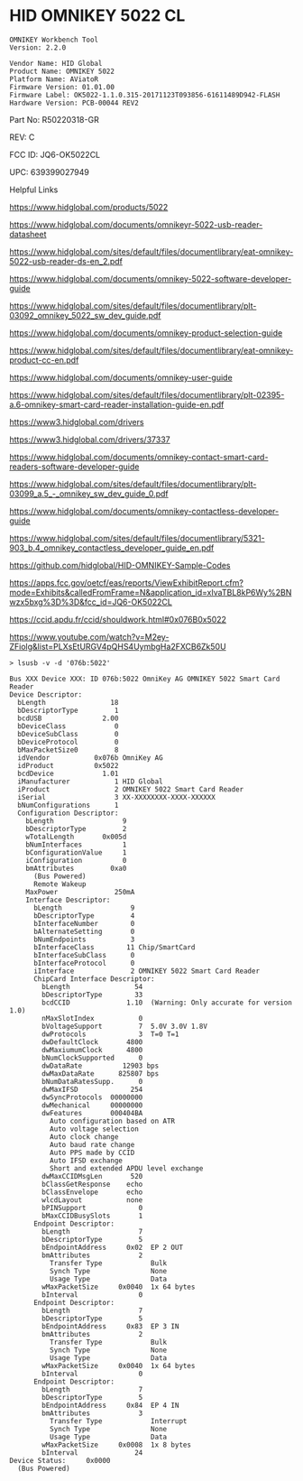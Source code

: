 # HID OMNIKEY 5022 CL

```
OMNIKEY Workbench Tool
Version: 2.2.0

Vendor Name: HID Global
Product Name: OMNIKEY 5022
Platform Name: AViatoR
Firmware Version: 01.01.00
Firmware Label: OK5022-1.1.0.315-20171123T093856-61611489D942-FLASH
Hardware Version: PCB-00044 REV2
```

Part No: R50220318-GR

REV: C

FCC ID: JQ6-OK5022CL

UPC: 639399027949

Helpful Links

https://www.hidglobal.com/products/5022

https://www.hidglobal.com/documents/omnikeyr-5022-usb-reader-datasheet

https://www.hidglobal.com/sites/default/files/documentlibrary/eat-omnikey-5022-usb-reader-ds-en_2.pdf

https://www.hidglobal.com/documents/omnikey-5022-software-developer-guide

https://www.hidglobal.com/sites/default/files/documentlibrary/plt-03092_omnikey_5022_sw_dev_guide.pdf

https://www.hidglobal.com/documents/omnikey-product-selection-guide

https://www.hidglobal.com/sites/default/files/documentlibrary/eat-omnikey-product-cc-en.pdf

https://www.hidglobal.com/documents/omnikey-user-guide

https://www.hidglobal.com/sites/default/files/documentlibrary/plt-02395-a.6-omnikey-smart-card-reader-installation-guide-en.pdf

https://www3.hidglobal.com/drivers

https://www3.hidglobal.com/drivers/37337

https://www.hidglobal.com/documents/omnikey-contact-smart-card-readers-software-developer-guide

https://www.hidglobal.com/sites/default/files/documentlibrary/plt-03099_a.5_-_omnikey_sw_dev_guide_0.pdf

https://www.hidglobal.com/documents/omnikey-contactless-developer-guide

https://www.hidglobal.com/sites/default/files/documentlibrary/5321-903_b.4_omnikey_contactless_developer_guide_en.pdf

https://github.com/hidglobal/HID-OMNIKEY-Sample-Codes

https://apps.fcc.gov/oetcf/eas/reports/ViewExhibitReport.cfm?mode=Exhibits&calledFromFrame=N&application_id=xIvaTBL8kP6Wy%2BNwzx5bxg%3D%3D&fcc_id=JQ6-OK5022CL

https://ccid.apdu.fr/ccid/shouldwork.html#0x076B0x5022

https://www.youtube.com/watch?v=M2ey-ZFiolg&list=PLXsEtURGV4pQHS4UymbgHa2FXCB6Zk50U

```
> lsusb -v -d '076b:5022'

Bus XXX Device XXX: ID 076b:5022 OmniKey AG OMNIKEY 5022 Smart Card Reader
Device Descriptor:
  bLength                18
  bDescriptorType         1
  bcdUSB               2.00
  bDeviceClass            0 
  bDeviceSubClass         0 
  bDeviceProtocol         0 
  bMaxPacketSize0         8
  idVendor           0x076b OmniKey AG
  idProduct          0x5022 
  bcdDevice            1.01
  iManufacturer           1 HID Global
  iProduct                2 OMNIKEY 5022 Smart Card Reader
  iSerial                 3 XX-XXXXXXXX-XXXX-XXXXXX
  bNumConfigurations      1
  Configuration Descriptor:
    bLength                 9
    bDescriptorType         2
    wTotalLength       0x005d
    bNumInterfaces          1
    bConfigurationValue     1
    iConfiguration          0 
    bmAttributes         0xa0
      (Bus Powered)
      Remote Wakeup
    MaxPower              250mA
    Interface Descriptor:
      bLength                 9
      bDescriptorType         4
      bInterfaceNumber        0
      bAlternateSetting       0
      bNumEndpoints           3
      bInterfaceClass        11 Chip/SmartCard
      bInterfaceSubClass      0 
      bInterfaceProtocol      0 
      iInterface              2 OMNIKEY 5022 Smart Card Reader
      ChipCard Interface Descriptor:
        bLength                54
        bDescriptorType        33
        bcdCCID              1.10  (Warning: Only accurate for version 1.0)
        nMaxSlotIndex           0
        bVoltageSupport         7  5.0V 3.0V 1.8V 
        dwProtocols             3  T=0 T=1
        dwDefaultClock       4800
        dwMaxiumumClock      4800
        bNumClockSupported      0
        dwDataRate          12903 bps
        dwMaxDataRate      825807 bps
        bNumDataRatesSupp.      0
        dwMaxIFSD             254
        dwSyncProtocols  00000000 
        dwMechanical     00000000 
        dwFeatures       000404BA
          Auto configuration based on ATR
          Auto voltage selection
          Auto clock change
          Auto baud rate change
          Auto PPS made by CCID
          Auto IFSD exchange
          Short and extended APDU level exchange
        dwMaxCCIDMsgLen       520
        bClassGetResponse    echo
        bClassEnvelope       echo
        wlcdLayout           none
        bPINSupport             0 
        bMaxCCIDBusySlots       1
      Endpoint Descriptor:
        bLength                 7
        bDescriptorType         5
        bEndpointAddress     0x02  EP 2 OUT
        bmAttributes            2
          Transfer Type            Bulk
          Synch Type               None
          Usage Type               Data
        wMaxPacketSize     0x0040  1x 64 bytes
        bInterval               0
      Endpoint Descriptor:
        bLength                 7
        bDescriptorType         5
        bEndpointAddress     0x83  EP 3 IN
        bmAttributes            2
          Transfer Type            Bulk
          Synch Type               None
          Usage Type               Data
        wMaxPacketSize     0x0040  1x 64 bytes
        bInterval               0
      Endpoint Descriptor:
        bLength                 7
        bDescriptorType         5
        bEndpointAddress     0x84  EP 4 IN
        bmAttributes            3
          Transfer Type            Interrupt
          Synch Type               None
          Usage Type               Data
        wMaxPacketSize     0x0008  1x 8 bytes
        bInterval              24
Device Status:     0x0000
  (Bus Powered)
```
